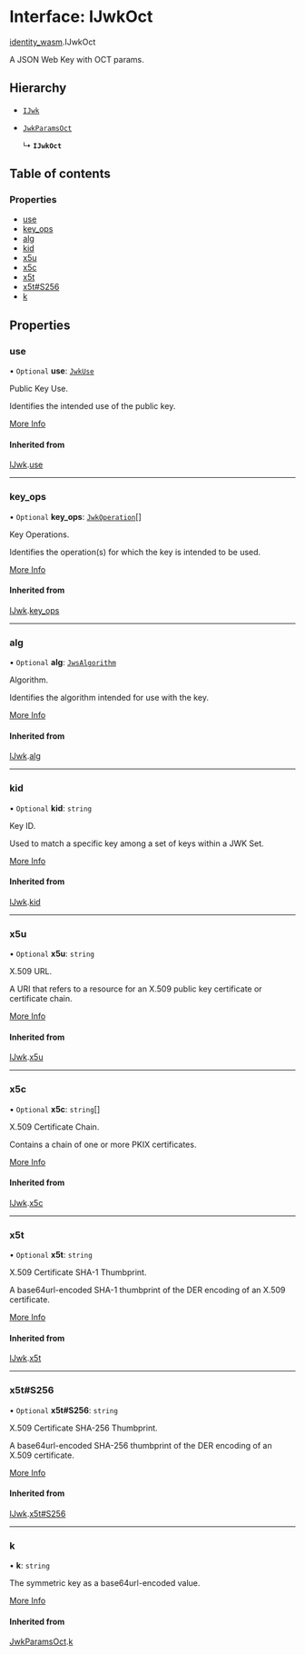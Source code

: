 # Interface: IJwkOct

[identity\_wasm](../modules/identity_wasm.md).IJwkOct

A JSON Web Key with OCT params.

## Hierarchy

- [`IJwk`](identity_wasm.IJwk.md)

- [`JwkParamsOct`](identity_wasm.JwkParamsOct.md)

  ↳ **`IJwkOct`**

## Table of contents

### Properties

- [use](identity_wasm.IJwkOct.md#use)
- [key\_ops](identity_wasm.IJwkOct.md#key_ops)
- [alg](identity_wasm.IJwkOct.md#alg)
- [kid](identity_wasm.IJwkOct.md#kid)
- [x5u](identity_wasm.IJwkOct.md#x5u)
- [x5c](identity_wasm.IJwkOct.md#x5c)
- [x5t](identity_wasm.IJwkOct.md#x5t)
- [x5t#S256](identity_wasm.IJwkOct.md#x5ts256)
- [k](identity_wasm.IJwkOct.md#k)

## Properties

### use

• `Optional` **use**: [`JwkUse`](../enums/jose_jwk_use.JwkUse.md)

Public Key Use.

Identifies the intended use of the public key.

[More Info](https://tools.ietf.org/html/rfc7517#section-4.2)

#### Inherited from

[IJwk](identity_wasm.IJwk.md).[use](identity_wasm.IJwk.md#use)

___

### key\_ops

• `Optional` **key\_ops**: [`JwkOperation`](../enums/jose_jwk_operation.JwkOperation.md)[]

Key Operations.

Identifies the operation(s) for which the key is intended to be used.

[More Info](https://tools.ietf.org/html/rfc7517#section-4.3)

#### Inherited from

[IJwk](identity_wasm.IJwk.md).[key_ops](identity_wasm.IJwk.md#key_ops)

___

### alg

• `Optional` **alg**: [`JwsAlgorithm`](../enums/jose_jws_algorithm.JwsAlgorithm.md)

Algorithm.

Identifies the algorithm intended for use with the key.

[More Info](https://tools.ietf.org/html/rfc7517#section-4.4)

#### Inherited from

[IJwk](identity_wasm.IJwk.md).[alg](identity_wasm.IJwk.md#alg)

___

### kid

• `Optional` **kid**: `string`

Key ID.

Used to match a specific key among a set of keys within a JWK Set.

[More Info](https://tools.ietf.org/html/rfc7517#section-4.5)

#### Inherited from

[IJwk](identity_wasm.IJwk.md).[kid](identity_wasm.IJwk.md#kid)

___

### x5u

• `Optional` **x5u**: `string`

X.509 URL.

A URI that refers to a resource for an X.509 public key certificate or
certificate chain.

[More Info](https://tools.ietf.org/html/rfc7517#section-4.6)

#### Inherited from

[IJwk](identity_wasm.IJwk.md).[x5u](identity_wasm.IJwk.md#x5u)

___

### x5c

• `Optional` **x5c**: `string`[]

X.509 Certificate Chain.

Contains a chain of one or more PKIX certificates.

[More Info](https://tools.ietf.org/html/rfc7517#section-4.7)

#### Inherited from

[IJwk](identity_wasm.IJwk.md).[x5c](identity_wasm.IJwk.md#x5c)

___

### x5t

• `Optional` **x5t**: `string`

X.509 Certificate SHA-1 Thumbprint.

A base64url-encoded SHA-1 thumbprint of the DER encoding of an X.509
certificate.

[More Info](https://tools.ietf.org/html/rfc7517#section-4.8)

#### Inherited from

[IJwk](identity_wasm.IJwk.md).[x5t](identity_wasm.IJwk.md#x5t)

___

### x5t#S256

• `Optional` **x5t#S256**: `string`

X.509 Certificate SHA-256 Thumbprint.

A base64url-encoded SHA-256 thumbprint of the DER encoding of an X.509
certificate.

[More Info](https://tools.ietf.org/html/rfc7517#section-4.9)

#### Inherited from

[IJwk](identity_wasm.IJwk.md).[x5t#S256](identity_wasm.IJwk.md#x5ts256)

___

### k

• **k**: `string`

The symmetric key as a base64url-encoded value.

[More Info](https://tools.ietf.org/html/rfc7518#section-6.4.1)

#### Inherited from

[JwkParamsOct](identity_wasm.JwkParamsOct.md).[k](identity_wasm.JwkParamsOct.md#k)
